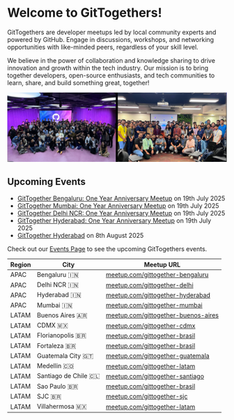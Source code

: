 # Welcome to GitTogethers!

GitTogethers are developer meetups led by local community experts and powered by GitHub. Engage in discussions, workshops, and networking opportunities with like-minded peers, regardless of your skill level.

We believe in the power of collaboration and knowledge sharing to drive innovation and growth within the tech industry. Our mission is to bring together developers, open-source enthusiasts, and tech communities to learn, share, and build something great, together!

![image](/assets/gittogethers.png)

## Upcoming Events

- [GitTogether Bengaluru: One Year Anniversary Meetup](https://www.meetup.com/gittogether-bengaluru/events/307544122/) on 19th July 2025
- [GitTogether Mumbai: One Year Anniversary Meetup](https://www.meetup.com/gittogether-mumbai/events/307912328/) on 19th July 2025
- [GitTogether Delhi NCR: One Year Anniversary Meetup](https://www.meetup.com/gittogether-delhi/events/307544295/) on 19th July 2025
- [GitTogether Hyderabad: One Year Anniversary Meetup](https://www.meetup.com/gittogether-hyderabad/events/307564080/) on 19th July 2025
- [GitTogether Hyderabad](https://www.meetup.com/gittogether-hyderabad/events/308802946/) on 8th August 2025

Check out our [Events Page](https://www.meetup.com/pro/github-virtual-meetup/) to see the upcoming GitTogethers events.

| Region | City | Meetup URL |
|--------|------|------------|
| APAC | Bengaluru 🇮🇳 | [meetup.com/gittogether-bengaluru](https://www.meetup.com/gittogether-bengaluru) |
| APAC | Delhi NCR 🇮🇳 | [meetup.com/gittogether-delhi](https://www.meetup.com/gittogether-delhi) |
| APAC | Hyderabad 🇮🇳 | [meetup.com/gittogether-hyderabad](https://www.meetup.com/gittogether-hyderabad) |
| APAC | Mumbai 🇮🇳 | [meetup.com/gittogether-mumbai](https://www.meetup.com/gittogether-mumbai) |
| LATAM | Buenos Aires 🇦🇷 | [meetup.com/gittogether-buenos-aires](https://www.meetup.com/gittogether-buenos-aires) |
| LATAM | CDMX 🇲🇽 | [meetup.com/gittogether-cdmx](https://www.meetup.com/gittogether-cdmx) |
| LATAM | Florianopolis 🇧🇷 | [meetup.com/gittogether-brasil](https://www.meetup.com/gittogether-brasil) |
| LATAM | Fortaleza 🇧🇷 | [meetup.com/gittogether-brasil](https://www.meetup.com/gittogether-brasil) |
| LATAM | Guatemala City 🇬🇹 | [meetup.com/gittogether-guatemala](https://www.meetup.com/gittogether-guatemala) |
| LATAM | Medellin 🇨🇴 | [meetup.com/gittogether-latam](https://www.meetup.com/gittogether-latam) |
| LATAM | Santiago de Chile 🇨🇱 | [meetup.com/gittogether-santiago](https://www.meetup.com/gittogether-santiago) |
| LATAM | Sao Paulo 🇧🇷 | [meetup.com/gittogether-brasil](https://www.meetup.com/gittogether-brasil) |
| LATAM | SJC 🇧🇷 | [meetup.com/gittogether-sjc](https://www.meetup.com/gittogether-sjc) |
| LATAM | Villahermosa 🇲🇽 | [meetup.com/gittogether-latam](https://www.meetup.com/gittogether-latam) |

